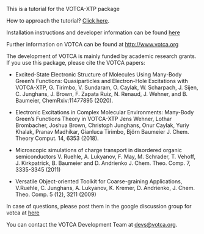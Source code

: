 This is a tutorial for the VOTCA-XTP package

How to approach the tutorial? [Click here](https://github.com/votca/xtp-tutorials/blob/electrostatics/guide/TUTORIAL.md).

Installation instructions and developer information can be found
[here](https://github.com/votca/votca/blob/master/share/doc/INSTALL.md)

Further information on VOTCA can be found at
http://www.votca.org

The development of VOTCA is mainly funded by academic research grants. If you
use this package, please cite the VOTCA papers:

*   Excited-State Electronic Structure of Molecules Using Many-Body Green’s Functions: Quasiparticles and Electron-Hole Excitations with VOTCA-XTP,
    G. Tirimbo, V. Sundaram, O. Caylak, W. Scharpach, J. Sijen, C. Junghans, J. Brown, F. Zapata Ruiz, N. Renaud, J. Wehner, and B. Baumeier,
    ChemRxiv:11477895 (2020).

*   Electronic Excitations in Complex Molecular Environments: Many-Body Green’s
    Functions Theory in VOTCA-XTP Jens Wehner, Lothar Brombacher, Joshua Brown,
    Christoph Junghans, Onur Caylak, Yuriy Khalak, Pranav Madhikar, Gianluca
    Tirimbo, Björn Baumeier J. Chem. Theory Comput. 14, 6353 (2018).

*   Microscopic simulations of charge transport in disordered organic semiconductors
    V. Ruehle, A. Lukyanov, F. May, M. Schrader, T. Vehoff, J. Kirkpatrick, B. Baumeier and D. Andrienko
    J. Chem. Theo. Comp. 7, 3335-3345 (2011) 

*   Versatile Object-oriented Toolkit for Coarse-graining Applications,
    V.Ruehle, C. Junghans, A. Lukyanov, K. Kremer, D. Andrienko,
    J. Chem. Theo. Comp. 5 (12), 3211 (2009) 

In case of questions, please post them in the google discussion group
for votca at [here](https://groups.google.com/forum/#!forum/votca)

You can contact the VOTCA Development Team at devs@votca.org.



